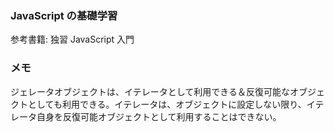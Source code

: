 ### JavaScript の基礎学習

参考書籍: 独習 JavaScript 入門

### メモ

ジェレータオブジェクトは、イテレータとして利用できる＆反復可能なオブジェクトとしても利用できる。イテレータは、オブジェクトに設定しない限り、イテレータ自身を反復可能オブジェクトとして利用することはできない。
